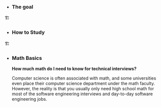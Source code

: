 - ### The goal

🏗️

- ### How to Study

🏗️

- ### Math Basics

  **How much math do I need to know for technical interviews?**

  Computer science is often associated with math, and some universities even place their computer science department under the math faculty. However, the reality is that you usually only need high school math for most of the software engineering interviews and day-to-day software engineering jobs.

  
